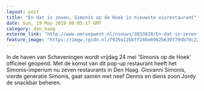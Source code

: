 ```yaml
---
layout: post
title: "En dat is zeven, Simonis op de Hoek is nieuwste visrestaurant"
date: Sun, 19 May 2019 08:05:17 GMT
category: den_haag
externe_link: "http://www.omroepwest.nl/nieuws/3833828/En-dat-is-zeven-Simonis-op-de-Hoek-is-nieuwste-visrestaurant"
feature_image: "https://imgw.rgcdn.nl/f929a12bbff246e6982b639f79db7dc2/opener/3833996.jpg"
---
```


In de haven van Scheveningen wordt vrijdag 24 mei 'Simonis op de Hoek' officieel geopend. Met de komst van dit pop-up restaurant heeft het Simonis-imperium nu zeven restaurants in Den Haag. Giovanni Simonis, vierde generatie Simonis, gaat samen met neef Dennis en diens zoon Jordy de snackbar beheren.
